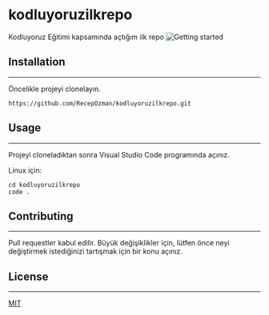 # kodluyoruzilkrepo
Kodluyoruz Eğitimi kapsamında açtığım ilk repo
<img src="./2/to/img.jpg" alt="Getting started" />


## Installation
----
Öncelikle projeyi clonelayın.
```
https://github.com/RecepOzman/kodluyoruzilkrepo.git
```

## Usage 
-------
Projeyi cloneladıktan sonra Visual Studio Code programında açınız.

Linux için:
```
cd kodluyoruzilkrepo
code .
```

## Contributing
----
Pull requestler kabul edilir. Büyük değişiklikler için, lütfen önce neyi değiştirmek istediğinizi tartışmak için bir konu açınız.

## License
----

[MIT](https://choosealicense.com/licenses/mit/)
